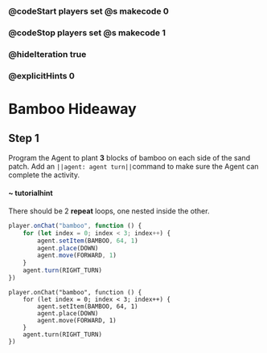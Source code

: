 ### @codeStart players set @s makecode 0
### @codeStop players set @s makecode 1

### @hideIteration true 
### @explicitHints 0


# Bamboo Hideaway

## Step 1
Program the Agent to plant **3** blocks of bamboo on each side of the sand patch. Add an ``||agent: agent turn||``command to make sure the Agent can complete the activity. 

#### ~ tutorialhint
There should be 2 **repeat** loops, one nested inside the other.

```typescript
player.onChat("bamboo", function () {
    for (let index = 0; index < 3; index++) {
        agent.setItem(BAMBOO, 64, 1)
        agent.place(DOWN)
        agent.move(FORWARD, 1)
    }
    agent.turn(RIGHT_TURN)
})
```
 
```ghost
player.onChat("bamboo", function () {
    for (let index = 0; index < 3; index++) {
        agent.setItem(BAMBOO, 64, 1)
        agent.place(DOWN)
        agent.move(FORWARD, 1)
    }
    agent.turn(RIGHT_TURN)
})
```


